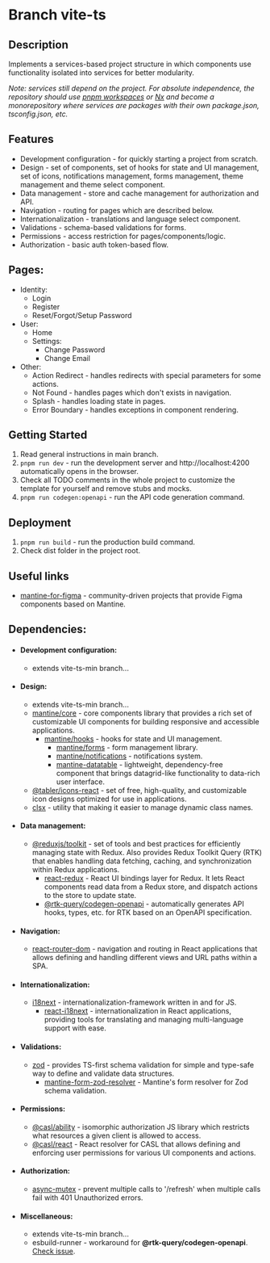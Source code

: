 # Branch vite-ts

## Description
  Implements a services-based project structure in which components use functionality isolated into services for better modularity. 
  
  _Note: services still depend on the project. For absolute independence, the repository should use [pnpm workspaces](https://pnpm.io/workspaces) or [Nx](https://nx.dev) and become a monorepository where services are packages with their own package.json, tsconfig.json, etc._

## Features
  - Development configuration - for quickly starting a project from scratch.
  - Design - set of components, set of hooks for state and UI management, set of icons, notifications management, forms management, theme management and theme select component.
  - Data management - store and cache management for authorization and API.
  - Navigation - routing for pages which are described below.
  - Internationalization - translations and language select component.
  - Validations - schema-based validations for forms.
  - Permissions - access restriction for pages/components/logic.
  - Authorization - basic auth token-based flow.

 ## Pages:
  - Identity:
    - Login
    - Register
    - Reset/Forgot/Setup Password
  - User:
    - Home
    - Settings:
      - Change Password
      - Change Email
  - Other:
    - Action Redirect - handles redirects with special parameters for some actions.
    - Not Found - handles pages which don't exists in navigation.
    - Splash - handles loading state in pages.
    - Error Boundary - handles exceptions in component rendering.

## Getting Started
1. Read general instructions in main branch.
2. ``pnpm run dev`` - run the development server and http://localhost:4200 automatically opens in the browser.
3. Check all TODO comments in the whole project to customize the template for yourself and remove stubs and mocks.
4. ``pnpm run codegen:openapi`` - run the API code generation command.

## Deployment

1. ``pnpm run build`` - run the production build command.
2. Check dist folder in the project root.

## Useful links
- [mantine-for-figma](https://mantine.dev/getting-started/#mantine-for-figma) - community-driven projects that provide Figma components based on Mantine.

## Dependencies:

- #### Development configuration:
    - extends vite-ts-min branch...

- #### Design:
    - extends vite-ts-min branch...
    - [mantine/core](https://mantine.dev) - core components library that provides a rich set of customizable UI components for building responsive and accessible applications.
        - [mantine/hooks](https://mantine.dev) - hooks for state and UI management.
            - [mantine/forms](https://mantine.dev) - form management library.
            - [mantine/notifications](https://mantine.dev) - notifications system.
            - [mantine-datatable](https://icflorescu.github.io/mantine-datatable) - lightweight, dependency-free component that brings datagrid-like functionality to data-rich user interface.
    - [@tabler/icons-react](https://tabler.io/icons) - set of free, high-quality, and customizable icon designs optimized for use in applications.
    - [clsx](https://github.com/lukeed/clsx) - utility that making it easier to manage dynamic class names.

- #### Data management:
    - [@reduxjs/toolkit](https://redux-toolkit.js.org) - set of tools and best practices for efficiently managing state with Redux. Also provides Redux Toolkit Query (RTK) that enables handling data fetching, caching, and synchronization within Redux applications.
        - [react-redux](https://react-redux.js.org) - React UI bindings layer for Redux. It lets React components read data from a Redux store, and dispatch actions to the store to update state.
        - [@rtk-query/codegen-openapi](https://redux-toolkit.js.org/rtk-query/usage/code-generation#openapi) - automatically generates API hooks, types, etc. for RTK based on an OpenAPI specification.

- #### Navigation:
    - [react-router-dom](https://reactrouter.com) - navigation and routing in React applications that allows defining and handling different views and URL paths within a SPA.

- #### Internationalization:
    - [i18next](https://www.i18next.com) - internationalization-framework written in and for JS.
        - [react-i18next](https://react.i18next.com) - internationalization in React applications, providing tools for translating and managing multi-language support with ease.

- #### Validations:
    - [zod](https://zod.dev) - provides TS-first schema validation for simple and type-safe way to define and validate data structures.
        - [mantine-form-zod-resolver](https://github.com/mantinedev/mantine-form-zod-resolver) - Mantine's form resolver for Zod schema validation.

- #### Permissions:
    - [@casl/ability](https://casl.js.org/v6/en/guide/intro) - isomorphic authorization JS library which restricts what resources a given client is allowed to access.
    - [@casl/react](https://casl.js.org/v6/en/package/casl-react) - React resolver for CASL that allows defining and enforcing user permissions for various UI components and actions.

- #### Authorization:
    - [async-mutex](https://github.com/DirtyHairy/async-mutex) - prevent multiple calls to '/refresh' when multiple calls fail with 401 Unauthorized errors.

- #### Miscellaneous:
    - extends vite-ts-min branch...
    - esbuild-runner - workaround for __@rtk-query/codegen-openapi__. [Check issue](https://github.com/reduxjs/redux-toolkit/issues/1775).
